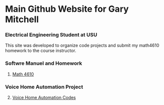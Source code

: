 # Main Github Website for Gary Mitchell
### Electrical Engineering Student at USU

This site was developed to organize code projects and submit my math4610 homework to the course instructor.

### Softwre Manuel and Homework

1. [Math 4610](https://gbmitchell.github.io/math4610/README.md)


### Voice Home Automation Project

2. [Voice Home Automation Codes](https://gbmitchell.github.io/Voice-Home-Automation)
